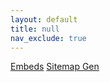 ```yaml
---
layout: default
title: null
nav_exclude: true
---
```


[Embeds](https://github.com/nathancy/jekyll-embed-video)
[Sitemap Gen](https://octopus.do/)
